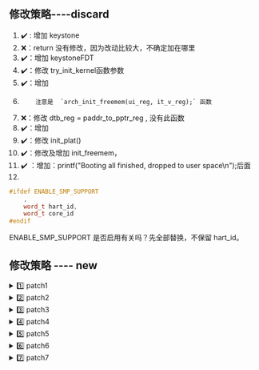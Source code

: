 ## 修改策略----discard

1. ✔️ : 增加 keystone 
2. ❌：return 没有修改，因为改动比较大，不确定加在哪里
3. ✔️：增加 keystoneFDT
4. ✔️：修改 try_init_kernel函数参数
5. ✔️：增加 
6.         注意是  `arch_init_freemem(ui_reg, it_v_reg);` 函数
7. ❌：修改 dtb_reg = paddr_to_pptr_reg , 没有此函数
8. ✔️：增加
9. ✔️：修改 init_plat()
10. ✔️：修改及增加 init_freemem，
11. ✔️ ：增加：printf("Booting all finished, dropped to user space\n");后面
12. 

```c++
#ifdef ENABLE_SMP_SUPPORT
    ,
    word_t hart_id,
    word_t core_id
#endif
```
ENABLE_SMP_SUPPORT 是否启用有关吗？先全部替换，不保留 hart_id。

## 修改策略 ---- new

<details>
 <summary>1️⃣ patch1</summary>
 
 ```
 @@ -30,6 +30,10 @@
#include <plat/machine/fdt.h>
#include <machine.h>

+/* Keystone Physical Addresses */
+word_t keystone_paddr_base;
+word_t keystone_paddr_load;
+
```
✔️
 
 </details>
 
 
 
 
 
<details>
 <summary>2️⃣ patch2</summary>
 
 ```
@@ -147,7 +151,7 @@ init_freemem(region_t ui_reg, region_t dtb_reg)
            .end = ui_reg.end
        }
    };
-
+    return;
    for (i = 0; i < MAX_NUM_FREEMEM_REG; i++) {
        ndks_boot.freemem[i] = REG_EMPTY;
    }
```                 
🌟🌟：
> `init_freemem` 替换成了`arch_init_freemem`; 
 **修改方法**
`arch_init_freemem`中的`init_freemem`前面加个 return (`init_freemem`函数内部？  `` )
 
 </details>
 
 <details>
 <summary>3️⃣ patch3</summary>
  
 ```
@@ -213,9 +217,10 @@ init_cpu(void)
/* This and only this function initialises the platform. It does NOT initialise any kernel state. */

BOOT_CODE static void
-init_plat(region_t dtb)
+init_plat(paddr_t memstart, uint64_t memsize)
{
-    parseFDT((void*)dtb.start);
+    keystoneFDT(memstart, memsize);
+    //parseFDT((void*)dtb.start);
    initIRQController();
    initTimer();
}
```
  ✔️
  
 </details>
 
  <details>
 <summary>4️⃣ patch4</summary>
  
 ```
@@ -224,18 +229,37 @@ init_plat(region_t dtb)

static BOOT_CODE bool_t
try_init_kernel(
-    paddr_t ui_p_reg_start,
-    paddr_t ui_p_reg_end,
-    paddr_t dtb_p_reg_start,
-    paddr_t dtb_p_reg_end,
-    uint32_t pv_offset,
-    vptr_t  v_entry
+    uint64_t dummy,
+    paddr_t keystone_dram_base,
+    uint64_t keystone_dram_size,
+    paddr_t keystone_runtime_start,
+    paddr_t keystone_user_start,
+    paddr_t keystone_free_start,
+    vptr_t  keystone_utm_ptr,
+    uint64_t  keystone_utm_size
)
{
+    (void) dummy;
    cap_t root_cnode_cap;
    cap_t it_pd_cap;
    cap_t it_ap_cap;
    cap_t ipcbuf_cap;
+
+    /* SeL4 Parameters */
+    paddr_t ui_p_reg_start;
+    paddr_t ui_p_reg_end;
+    uint32_t pv_offset;
+    vptr_t v_entry;
+    /* Keystone Parameters */
+    v_entry = read_sepc();
+    ui_p_reg_start = keystone_user_start;
+    ui_p_reg_end = keystone_free_start;
+
+    pv_offset = keystone_user_start - 0x10000;
+
+    keystone_paddr_base = keystone_dram_base;
+    keystone_paddr_load = keystone_runtime_start;
+
    p_region_t boot_mem_reuse_p_reg = ((p_region_t) {
        kpptr_to_paddr((void*)KERNEL_BASE), kpptr_to_paddr(ki_boot_end)
    });
```
   
🌟🌟🌟：
>  修改函数参数
将 `#ifdef ENABLE_SMP_SUPPORT`全部删掉
   
```c
#ifdef ENABLE_SMP_SUPPORT
    ,
    word_t hart_id,
    word_t core_id
#endif
 ```
   
 </details>
 
  <details>
 <summary>5️⃣ patch5</summary>
  
 ```
@@ -244,7 +268,7 @@ try_init_kernel(
        ui_p_reg_start, ui_p_reg_end
    });
    region_t dtb_reg = paddr_to_pptr_reg((p_region_t) {
-        dtb_p_reg_start, dtb_p_reg_end
+        0, 0
    });
    pptr_t bi_frame_pptr;
    vptr_t bi_frame_vptr;
```
🌟🌟🌟：
> `dtb_reg`没有改变量，
> 实际上是为了`init_freemem(ui_reg, it_v_reg); // this does nothing actually`这一句，因此，
**修改 `arch_init_freemem`函数**
   
```
res_reg[0].start = 0;
res_reg[0].end = 0;
res_reg[1].start = (pptr_t)paddr_to_pptr(kpptr_to_paddr((void *)kernelBase));
res_reg[1].end = (pptr_t)paddr_to_pptr(kpptr_to_paddr((void *)ki_end));
res_reg[2].start = ui_reg.start;
res_reg[2].end = ui_reg.end;
```
> 🌟不确定要不要加🌟
   
 </details>
 
   <details>
 <summary>6️⃣ patch6</summary>
  
 ```
@@ -264,16 +288,28 @@ try_init_kernel(
    it_v_reg.start = ui_v_reg.start;
    it_v_reg.end = bi_frame_vptr + BIT(PAGE_BITS);

+
+    keystone_map_kernel_window(keystone_dram_base, keystone_dram_base + keystone_dram_size);
    map_kernel_window();

    /* initialise the CPU */
    init_cpu();

    /* initialize the platform */
-    init_plat(dtb_reg);
+    init_plat(keystone_dram_base, keystone_dram_size);

    /* make the free memory available to alloc_region() */
-    init_freemem(ui_reg, dtb_reg);
+    init_freemem(ui_reg, dtb_reg); // this does nothing actually
+
+    region_t cur_reg = ((region_t) {
+        PPTR_BASE, PPTR_BASE + keystone_dram_size
+        });
+    region_t res_reg = paddr_to_pptr_reg((p_region_t) {
+        keystone_runtime_start, keystone_free_start
+        });
+    cur_reg = insert_region_excluded(cur_reg, res_reg);
+    if(cur_reg.start < cur_reg.end)
+      assert(insert_region(cur_reg));

    /* create the root cnode */
    root_cnode_cap = create_root_cnode();
```

✔️ ： `keystone_map_kernel_window`  定义在 `vspace.c`
✔️ ： `init_plat`

🌟🌟：
> `PPTR_BASE` 头文件在哪
**方法：**  

🌟🌟🌟🌟：
> `insert_region_excluded`与 `insert_region` 函数未定义
**方法：** 注释掉（新版没有`insert_region_excluded`，那应该就是不需要；也有可能是换了实现方式）

`insert_region_excluded`
这个函数的作用是将一个内存区域分成两个部分，其中一个部分被保留，另一个部分被插入到内存中。这个函数的参数是两个内存区域，一个是要被分割的内存区域，另一个是要保留的内存区域。函数返回值是剩余的内存区域。

 </details>
    
    
<details>
<summary>7️⃣ patch7</summary>
  
 ```
@@ -378,28 +414,38 @@ try_init_kernel(
    ksNumCPUs = 1;

    printf("Booting all finished, dropped to user space\n");
+
+    // turning on cycle counter
+    unsigned long v = 0x7;
+    asm volatile ("csrw scounteren, %0" : :"rK" (v));
+
    return true;
}

BOOT_CODE VISIBLE void
init_kernel(
-    paddr_t ui_p_reg_start,
-    paddr_t ui_p_reg_end,
-    sword_t pv_offset,
-    vptr_t  v_entry,
-    word_t hartid,
-    paddr_t dtb_output_p
+    uint64_t dummy,
+    paddr_t keystone_dram_base,
+    uint64_t keystone_dram_size,
+    paddr_t keystone_runtime_start,
+    paddr_t keystone_user_start,
+    paddr_t keystone_free_start,
+    vptr_t  keystone_utm_ptr,
+    uint64_t  keystone_utm_size
)
{
-    pptr_t dtb_output = (pptr_t)paddr_to_pptr(dtb_output_p);
-
-    bool_t result = try_init_kernel(ui_p_reg_start,
-                                    ui_p_reg_end,
-                                    dtb_output_p,
-                                    dtb_output_p + fdt_size((void*)dtb_output),
-                                    pv_offset,
-                                    v_entry
-                                   );
+    //pptr_t dtb_output = (pptr_t)paddr_to_pptr(dtb_output_p);
+
+    //(void) dtb_output_p;
+
+    bool_t result = try_init_kernel(dummy,
+                                    keystone_dram_base,
+                                    keystone_dram_size,
+                                    keystone_runtime_start,
+                                    keystone_user_start,
+                                    keystone_free_start,
+                                    keystone_utm_ptr,
+                                    keystone_utm_size);
```

✔️ ： `// turning on cycle counter`    
🌟🌟🌟：
>  修改函数参数
将 `#ifdef ENABLE_SMP_SUPPORT`全部删掉

 </details>
